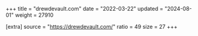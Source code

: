 +++
title = "drewdevault.com"
date = "2022-03-22"
updated = "2024-08-01"
weight = 27910

[extra]
source = "https://drewdevault.com/"
ratio = 49
size = 27
+++
